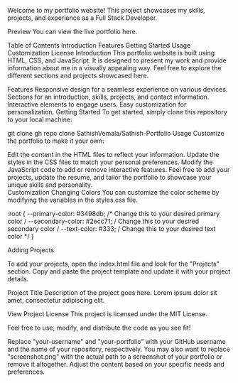 Welcome to my portfolio website! This project showcases my skills, projects, and experience as a Full Stack Developer.

Preview
You can view the live portfolio here.

Table of Contents
Introduction
Features
Getting Started
Usage
Customization
License
Introduction
This portfolio website is built using HTML, CSS, and JavaScript. It is designed to present my work and provide information about me in a visually appealing way. Feel free to explore the different sections and projects showcased here.

Features
Responsive design for a seamless experience on various devices.
Sections for an introduction, skills, projects, and contact information.
Interactive elements to engage users.
Easy customization for personalization.
Getting Started
To get started, simply clone this repository to your local machine:

git clone gh repo clone SathishVemala/Sathish-Portfolio
Usage
Customize the portfolio to make it your own:

Edit the content in the HTML files to reflect your information.
Update the styles in the CSS files to match your personal preferences.
Modify the JavaScript code to add or remove interactive features.
Feel free to add your projects, update the resume, and tailor the portfolio to showcase your unique skills and personality.\
Customization
Changing Colors You can customize the color scheme by modifying the variables in the styles.css file.

:root { --primary-color: #3498db; /* Change this to your desired primary color / --secondary-color: #2ecc71; / Change this to your desired secondary color / --text-color: #333; / Change this to your desired text color */ }

Adding Projects

To add your projects, open the index.html file and look for the "Projects" section. Copy and paste the project template and update it with your project details.

Project Title
Description of the project goes here. Lorem ipsum dolor sit amet, consectetur adipiscing elit.

View Project
License
This project is licensed under the MIT License.

Feel free to use, modify, and distribute the code as you see fit!

Replace "your-username" and "your-portfolio" with your GitHub username and the name of your repository, respectively. You may also want to replace "screenshot.png" with the actual path to a screenshot of your portfolio or remove it altogether. Adjust the content based on your specific needs and preferences.
